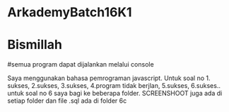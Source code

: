# ArkademyBatch16K1
# Bismillah

#semua program dapat dijalankan melalui console

Saya menggunakan bahasa pemrograman javascript. Untuk soal no 1. sukses, 2.sukses, 3.sukses, 4.program tidak berjlan, 5.sukses, 6.sukses.. untuk soal no 6 saya bagi ke beberapa folder. SCREENSHOOT juga ada di setiap folder dan file .sql ada di folder 6c
